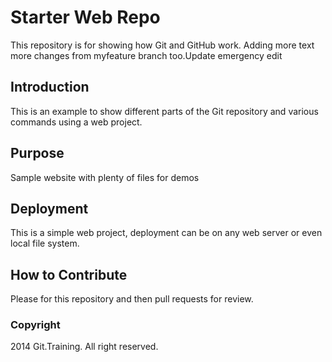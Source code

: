 # Starter Web Repo

This repository is for showing how Git and GitHub work. Adding more text
more changes from myfeature branch too.Update emergency edit

## Introduction

This is an example to show different parts of the Git repository and various commands using a web project.

## Purpose

Sample website with plenty of files for demos

## Deployment

This is a simple web project, deployment can be on any web server or even local file system. 

## How to Contribute

Please for this repository and then pull requests for review.

### Copyright
2014 Git.Training. All right reserved.
